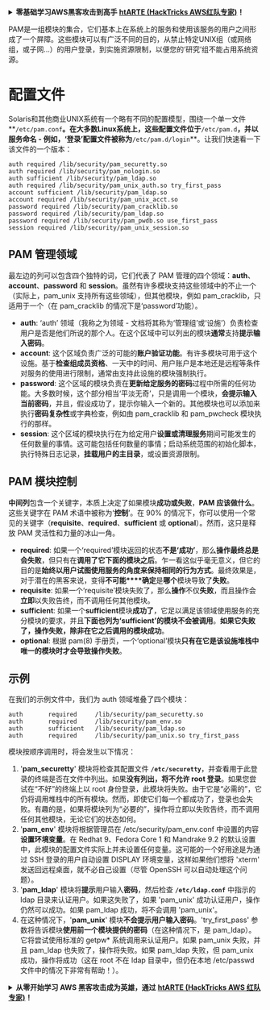 <details>

<summary><strong>零基础学习AWS黑客攻击到高手</strong> <a href="https://training.hacktricks.xyz/courses/arte"><strong>htARTE (HackTricks AWS红队专家)</strong></a><strong>！</strong></summary>

支持HackTricks的其他方式：

* 如果您想在**HackTricks中看到您的公司广告**或**下载HackTricks的PDF版本**，请查看[**订阅计划**](https://github.com/sponsors/carlospolop)！
* 获取[**官方PEASS & HackTricks商品**](https://peass.creator-spring.com)
* 发现[**PEASS家族**](https://opensea.io/collection/the-peass-family)，我们独家的[**NFTs系列**](https://opensea.io/collection/the-peass-family)
* **加入** 💬 [**Discord群组**](https://discord.gg/hRep4RUj7f) 或 [**telegram群组**](https://t.me/peass) 或在**Twitter** 🐦 上**关注**我 [**@carlospolopm**](https://twitter.com/carlospolopm)**。**
* **通过向** [**HackTricks**](https://github.com/carlospolop/hacktricks) 和 [**HackTricks Cloud**](https://github.com/carlospolop/hacktricks-cloud) github仓库提交PR来分享您的黑客技巧。

</details>


PAM是一组模块的集合，它们基本上在系统上的服务和使用该服务的用户之间形成了一个屏障。这些模块可以有广泛不同的目的，从禁止特定UNIX组（或网络组，或子网...）的用户登录，到实施资源限制，以便您的‘研究’组不能占用系统资源。

# 配置文件

Solaris和其他商业UNIX系统有一个略有不同的配置模型，围绕一个单一文件**`/etc/pam.conf`**。在大多数Linux系统上，这些配置文件位于**`/etc/pam.d`**，并以服务命名 - 例如，‘登录’配置文件被称为**`/etc/pam.d/login`**。让我们快速看一下该文件的一个版本：
```text
auth required /lib/security/pam_securetty.so
auth required /lib/security/pam_nologin.so
auth sufficient /lib/security/pam_ldap.so
auth required /lib/security/pam_unix_auth.so try_first_pass
account sufficient /lib/security/pam_ldap.so
account required /lib/security/pam_unix_acct.so
password required /lib/security/pam_cracklib.so
password required /lib/security/pam_ldap.so
password required /lib/security/pam_pwdb.so use_first_pass
session required /lib/security/pam_unix_session.so
```
## **PAM 管理领域**

最左边的列可以包含四个独特的词，它们代表了 PAM 管理的四个领域：**auth**、**account**、**password** 和 **session**。虽然有许多模块支持这些领域中的不止一个（实际上，pam_unix 支持所有这些领域），但其他模块，例如 pam_cracklib，只适用于一个（在 pam_cracklib 的情况下是‘password’功能）。

* **auth**: ‘auth’ 领域（我称之为领域 - 文档将其称为‘管理组’或‘设施’）负责检查用户是否是他们所说的那个人。在这个区域中可以列出的模块**通常**支持**提示输入密码**。
* **account**: 这个区域负责广泛的可能的**账户验证功能**。有许多模块可用于这个设施。基于**检查组成员资格**、一天中的时间、用户账户是本地还是远程等条件对服务的使用进行限制，通常由支持此设施的模块强制执行。
* **password**: 这个区域的模块负责在**更新给定服务的密码**过程中所需的任何功能。大多数时候，这个部分相当‘平淡无奇’，只是调用一个模块，**会提示输入当前密码**，并且，假设成功了，提示你输入一个新的。其他模块也可以添加来执行**密码复杂性**或字典检查，例如由 pam_cracklib 和 pam_pwcheck 模块执行的那样。
* **session**: 这个区域的模块执行在为给定用户**设置或清理服务**期间可能发生的任何数量的事情。这可能包括任何数量的事情；启动系统范围的初始化脚本，执行特殊日志记录，**挂载用户的主目录**，或设置资源限制。

## **PAM 模块控制**

**中间列**包含一个关键字，本质上决定了如果模块**成功或失败**，**PAM 应该做什么**。这些关键字在 PAM 术语中被称为‘**控制**’。在 90% 的情况下，你可以使用一个常见的关键字（**requisite**、**required**、**sufficient** 或 **optional**）。然而，这只是释放 PAM 灵活性和力量的冰山一角。

* **required**: 如果一个‘required’模块返回的状态**不是‘成功’**，那么**操作最终总是会失败**，但只有在**调用了它下面的模块之后**。乍一看这似乎毫无意义，但它的目的是**始终以用户试图使用服务的角度来保持相同的行为方式**。最终效果是，对于潜在的黑客来说，变得**不可能****确定**是**哪个**模块导致了**失败**。
* **requisite**: 如果一个‘requisite’模块失败了，那么**操作**不仅**失败**，而且操作会**立即**以失败告终，而不调用任何其他模块。
* **sufficient**: 如果一个**sufficient**模块**成功了**，它足以满足该领域使用服务的充分模块的要求，并且**下面也列为‘sufficient’的模块不会被调用**。**如果它失败了，操作失败，除非在它之后调用的模块成功**。
* **optional**: 根据 pam(8) 手册页，一个‘optional’模块**只有在它是该设施堆栈中唯一的模块时才会导致操作失败**。

## 示例

在我们的示例文件中，我们为 auth 领域堆叠了四个模块：
```text
auth       required     /lib/security/pam_securetty.so
auth       required     /lib/security/pam_env.so
auth       sufficient   /lib/security/pam_ldap.so
auth       required     /lib/security/pam_unix.so try_first_pass
```
模块按顺序调用时，将会发生以下情况：

1. '**pam\_securetty**' 模块将检查其配置文件 **`/etc/securetty`**，并查看用于此登录的终端是否在文件中列出。如果**没有列出，将不允许 root 登录**。如果您尝试在“不好”的终端上以 root 身份登录，此模块将失败。由于它是“必需的”，它仍将调用堆栈中的所有模块。然而，即使它们每一个都成功了，登录也会失败。有趣的是，如果将模块列为“必要的”，操作将立即以失败告终，而不调用任何其他模块，无论它们的状态如何。
2. '**pam\_env**' 模块将根据管理员在 /etc/security/pam\_env.conf 中设置的内容**设置环境变量**。在 Redhat 9、Fedora Core 1 和 Mandrake 9.2 的默认设置中，此模块的配置文件实际上并未设置任何变量。这可能的一个好用途是为通过 SSH 登录的用户自动设置 DISPLAY 环境变量，这样如果他们想将 'xterm' 发送回远程桌面，就不必自己设置（尽管 OpenSSH 可以自动处理这个问题）。
3. '**pam\_ldap**' 模块将**提示**用户输入**密码**，然后检查 **`/etc/ldap.conf`** 中指示的 ldap 目录来认证用户。如果这失败了，如果 'pam\_unix' 成功认证用户，操作仍然可以成功。如果 pam\_ldap 成功，将不会调用 'pam\_unix'。
4. 在这种情况下，'**pam\_unix**' 模块**不会提示用户输入密码**。'try\_first\_pass' 参数将告诉模块**使用前一个模块提供的密码**（在这种情况下，是 pam\_ldap）。它将尝试使用标准的 getpw\* 系统调用来认证用户。如果 pam\_unix 失败，并且 pam\_ldap 也失败了，操作将失败。如果 pam\_ldap 失败，但 pam\_unix 成功，操作将成功（这在 root 不在 ldap 目录中，但仍在本地 /etc/passwd 文件中的情况下非常有帮助！）。

<details>

<summary><strong>从零开始学习 AWS 黑客攻击成为英雄，通过</strong> <a href="https://training.hacktricks.xyz/courses/arte"><strong>htARTE (HackTricks AWS 红队专家)</strong></a><strong>！</strong></summary>

支持 HackTricks 的其他方式：

* 如果您想在 **HackTricks** 中看到您的**公司广告**或**下载 HackTricks 的 PDF**，请查看[**订阅计划**](https://github.com/sponsors/carlospolop)！
* 获取[**官方 PEASS & HackTricks 商品**](https://peass.creator-spring.com)
* 发现[**PEASS 家族**](https://opensea.io/collection/the-peass-family)，我们独家的 [**NFTs**](https://opensea.io/collection/the-peass-family) 收藏
* **加入** 💬 [**Discord 群组**](https://discord.gg/hRep4RUj7f) 或 [**telegram 群组**](https://t.me/peass) 或在 **Twitter** 🐦 上**关注**我 [**@carlospolopm**](https://twitter.com/carlospolopm)**。**
* **通过向 [**HackTricks**](https://github.com/carlospolop/hacktricks) 和 [**HackTricks Cloud**](https://github.com/carlospolop/hacktricks-cloud) github 仓库提交 PR 来分享您的黑客技巧。**

</details>

